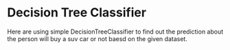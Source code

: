 # Decision Tree Classifier
Here are using simple DecisionTreeClassifier to find out the prediction about the person will buy a suv car or not baesd on the given dataset.
